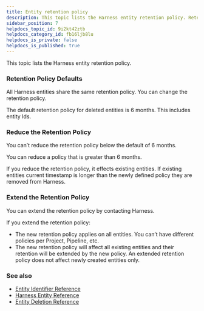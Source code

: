 ```yaml
---
title: Entity retention policy
description: This topic lists the Harness entity retention policy. Retention Policy Defaults. All Harness entities share the same retention policy. You can change the retention policy. The default retention polic…
sidebar_position: 7
helpdocs_topic_id: 9i2kt42ztb
helpdocs_category_id: fb16ljb8lu
helpdocs_is_private: false
helpdocs_is_published: true
---
```


This topic lists the Harness entity retention policy.

### Retention Policy Defaults

All Harness entities share the same retention policy. You can change the retention policy.

The default retention policy for deleted entities is 6 months. This includes entity Ids. 

### Reduce the Retention Policy

You can’t reduce the retention policy below the default of 6 months.

You can reduce a policy that is greater than 6 months.

If you reduce the retention policy, it effects existing entities. If existing entities current timestamp is longer than the newly defined policy they are removed from Harness.

### Extend the Retention Policy

You can extend the retention policy by contacting Harness. 

If you extend the retention policy:

* The new retention policy applies on all entities. You can’t have different policies per Project, Pipeline, etc.
* The new retention policy will affect all existing entities and their retention will be extended by the new policy. An extended retention policy does not affect newly created entities only.

### See also

* [Entity Identifier Reference](entity-identifier-reference.md)
* [Harness Entity Reference](harness-entity-reference.md)
* [Entity Deletion Reference](entity-deletion-reference.md)

